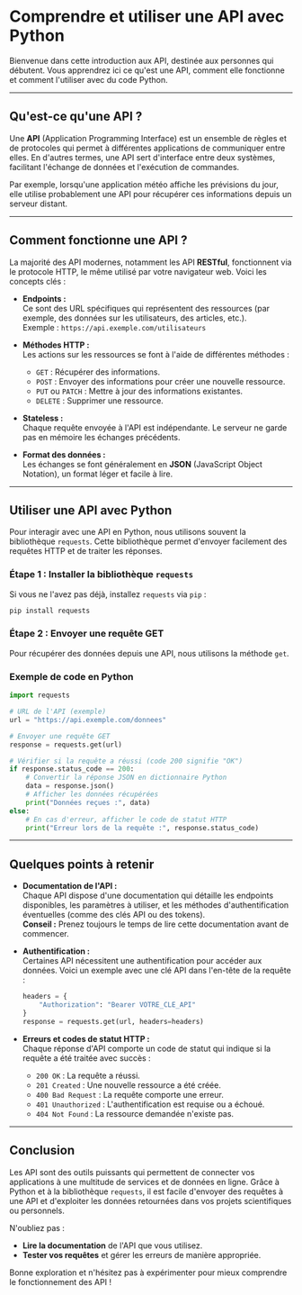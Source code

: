 # Comprendre et utiliser une API avec Python

Bienvenue dans cette introduction aux API, destinée aux personnes qui débutent. Vous apprendrez ici ce qu'est une API, comment elle fonctionne et comment l'utiliser avec du code Python.

---

## Qu'est-ce qu'une API ?

Une **API** (Application Programming Interface) est un ensemble de règles et de protocoles qui permet à différentes applications de communiquer entre elles. En d'autres termes, une API sert d'interface entre deux systèmes, facilitant l'échange de données et l'exécution de commandes.

Par exemple, lorsqu'une application météo affiche les prévisions du jour, elle utilise probablement une API pour récupérer ces informations depuis un serveur distant.

---

## Comment fonctionne une API ?

La majorité des API modernes, notamment les API **RESTful**, fonctionnent via le protocole HTTP, le même utilisé par votre navigateur web. Voici les concepts clés :

- **Endpoints :**  
  Ce sont des URL spécifiques qui représentent des ressources (par exemple, des données sur les utilisateurs, des articles, etc.).  
  Exemple : `https://api.exemple.com/utilisateurs`

- **Méthodes HTTP :**  
  Les actions sur les ressources se font à l'aide de différentes méthodes :
  - `GET` : Récupérer des informations.
  - `POST` : Envoyer des informations pour créer une nouvelle ressource.
  - `PUT` ou `PATCH` : Mettre à jour des informations existantes.
  - `DELETE` : Supprimer une ressource.

- **Stateless :**  
  Chaque requête envoyée à l'API est indépendante. Le serveur ne garde pas en mémoire les échanges précédents.

- **Format des données :**  
  Les échanges se font généralement en **JSON** (JavaScript Object Notation), un format léger et facile à lire.

---

## Utiliser une API avec Python

Pour interagir avec une API en Python, nous utilisons souvent la bibliothèque `requests`. Cette bibliothèque permet d'envoyer facilement des requêtes HTTP et de traiter les réponses.

### Étape 1 : Installer la bibliothèque `requests`

Si vous ne l'avez pas déjà, installez `requests` via `pip` :

```bash
pip install requests
```

### Étape 2 : Envoyer une requête GET

Pour récupérer des données depuis une API, nous utilisons la méthode `get`.

### Exemple de code en Python

```python
import requests

# URL de l'API (exemple)
url = "https://api.exemple.com/donnees"

# Envoyer une requête GET
response = requests.get(url)

# Vérifier si la requête a réussi (code 200 signifie "OK")
if response.status_code == 200:
    # Convertir la réponse JSON en dictionnaire Python
    data = response.json()
    # Afficher les données récupérées
    print("Données reçues :", data)
else:
    # En cas d'erreur, afficher le code de statut HTTP
    print("Erreur lors de la requête :", response.status_code)
```

---

## Quelques points à retenir

- **Documentation de l'API :**  
  Chaque API dispose d'une documentation qui détaille les endpoints disponibles, les paramètres à utiliser, et les méthodes d'authentification éventuelles (comme des clés API ou des tokens).  
  **Conseil :** Prenez toujours le temps de lire cette documentation avant de commencer.

- **Authentification :**  
  Certaines API nécessitent une authentification pour accéder aux données. Voici un exemple avec une clé API dans l'en-tête de la requête :

  ```python
  headers = {
      "Authorization": "Bearer VOTRE_CLE_API"
  }
  response = requests.get(url, headers=headers)
  ```

- **Erreurs et codes de statut HTTP :**  
  Chaque réponse d'API comporte un code de statut qui indique si la requête a été traitée avec succès :
  - `200 OK` : La requête a réussi.
  - `201 Created` : Une nouvelle ressource a été créée.
  - `400 Bad Request` : La requête comporte une erreur.
  - `401 Unauthorized` : L'authentification est requise ou a échoué.
  - `404 Not Found` : La ressource demandée n'existe pas.

---

## Conclusion

Les API sont des outils puissants qui permettent de connecter vos applications à une multitude de services et de données en ligne. Grâce à Python et à la bibliothèque `requests`, il est facile d'envoyer des requêtes à une API et d'exploiter les données retournées dans vos projets scientifiques ou personnels.

N'oubliez pas :  

- **Lire la documentation** de l'API que vous utilisez.  
- **Tester vos requêtes** et gérer les erreurs de manière appropriée.

Bonne exploration et n'hésitez pas à expérimenter pour mieux comprendre le fonctionnement des API !
